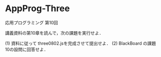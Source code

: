 # AppProg-Three
応用プログラミング 第10回

講義資料の第10章を読んで，次の課題を実行せよ．

(1) 資料に従って three0802.jsを完成させて提出せよ．
(2) BlackBoard の課題10の設問に回答せよ．
